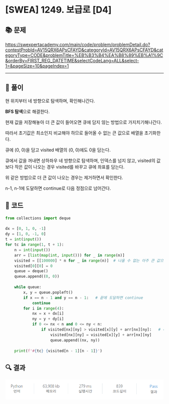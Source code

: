 # [SWEA] 1249. 보급로 [D4]

## 📚 문제

https://swexpertacademy.com/main/code/problem/problemDetail.do?contestProbId=AV15QRX6APsCFAYD&categoryId=AV15QRX6APsCFAYD&categoryType=CODE&problemTitle=%EB%B3%B4%EA%B8%89%EB%A1%9C&orderBy=FIRST_REG_DATETIME&selectCodeLang=ALL&select-1=&pageSize=10&pageIndex=1

---

## 📖 풀이

현 위치부터 네 방향으로 탐색하며, 확인해나간다.

**BFS 탐색**으로 해결한다.

현재 값을 저장해놓아 더 큰 값이 들어오면 큐에 담지 않는 방법으로 가지치기해나간다.

따라서 초기값은 최소인지 비교해야 하므로 들어올 수 없는 큰 값으로 배열을 초기화한다.

큐에 (0, 0)을 담고 visited 배열의 (0, 0)에도 0을 담는다.

큐에서 값을 꺼내면 상하좌우 네 방향으로 탐색하며, 인덱스를 넘지 않고, visited의 값보다 작은 값이 나오는 경우 visited를 바꾸고 큐에 좌표를 담는다.

위 같은 방법으로 더 큰 값이 나오는 경우는 제거하면서 확인한다.

n-1, n-1에 도달하면 continue로 다음 정점으로 넘어간다.

## 📒 코드

```python
from collections import deque

dx = [0, 1, 0, -1]
dy = [1, 0, -1, 0]
t = int(input())
for tc in range(1, t + 1):
    n = int(input())
    arr = [list(map(int, input())) for _ in range(n)]
    visited = [[100000] * n for _ in range(n)]  # 나올 수 없는 아주 큰 값으로 초기화
    visited[0][0] = 0
    queue = deque()
    queue.append((0, 0))

    while queue:
        x, y = queue.popleft()
        if x == n - 1 and y == n - 1:   # 끝에 도달하면 continue
            continue
        for i in range(4):
            nx = x + dx[i]
            ny = y + dy[i]
            if 0 <= nx < n and 0 <= ny < n:
                if visited[nx][ny] > visited[x][y] + arr[nx][ny]:   # 더 작은 값일 때
                    visited[nx][ny] = visited[x][y] + arr[nx][ny]
                    queue.append((nx, ny))

    print(f'#{tc} {visited[n - 1][n - 1]}')
```

## 🔍 결과

![image-20220329170823254](README.assets/image-20220329170823254.png)